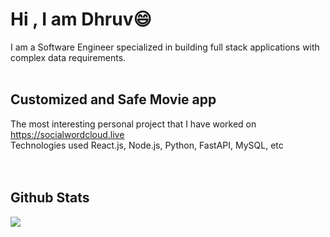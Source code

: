 # Hi  , I am Dhruv😄

I am a Software Engineer specialized in building full stack applications with complex data requirements.
<br><br>
<!--   
**DhruvBShetty/DhruvBShetty** is a ✨ _special_ ✨ repository because its `README.md` (this file) appears on your GitHub profile.

Here are some ideas to get you started:

- 🔭 I’m currently working on ...
- 🌱 I’m currently learning ...
- 👯 I’m looking to collaborate on ...
- 🤔 I’m looking for help with ...
- 💬 Ask me about ...
- 📫 How to reach me: ...
- 😄 Pronouns: ...
- ⚡ Fun fact: ...
-->
## Customized and Safe Movie app
The most interesting personal project that I have worked on https://socialwordcloud.live <br>
Technologies used
React.js, Node.js, Python, FastAPI, MySQL, etc <br><br>
<br>
## Github Stats
![](https://github-stats-alpha.vercel.app/api?username=DhruvBShetty&count_private=true)



